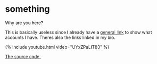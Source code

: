 # something
Why are you here?

This is basically useless since I already have a [general link](https://solo.to/superpenguin) to show what accounts I have.
Theres also the links linked in my bio.

{% include youtube.html video="UYxZPaLIT80" %}

[The source code.](https://github.com/CoolPenguin27/coolpenguin27.github.io)
